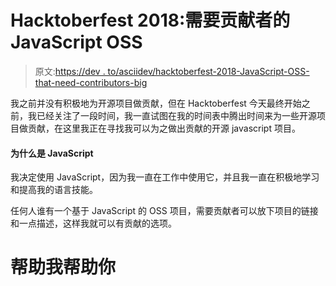 # Hacktoberfest 2018:需要贡献者的 JavaScript OSS

> 原文:[https://dev . to/asciidev/hacktoberfest-2018-JavaScript-OSS-that-need-contributors-big](https://dev.to/asciidev/hacktoberfest-2018-javascript-oss-that-needs-contributors-big)

我之前并没有积极地为开源项目做贡献，但在 Hacktoberfest 今天最终开始之前，我已经关注了一段时间，我一直试图在我的时间表中腾出时间来为一些开源项目做贡献，在这里我正在寻找我可以为之做出贡献的开源 javascript 项目。

#### 为什么是 JavaScript

我决定使用 JavaScript，因为我一直在工作中使用它，并且我一直在积极地学习和提高我的语言技能。

任何人谁有一个基于 JavaScript 的 OSS 项目，需要贡献者可以放下项目的链接和一点描述，这样我就可以有贡献的选项。

# 帮助我帮助你